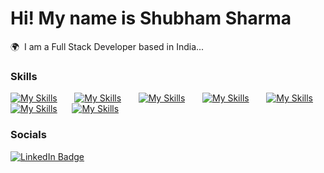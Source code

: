 # Hi! My name is Shubham Sharma

🌍  I am a Full Stack Developer based in India...
<br/>

### Skills

[![My Skills](https://skillicons.dev/icons?i=html,css)](https://skillicons.dev) &nbsp;&nbsp;&nbsp;&nbsp;&nbsp; [![My Skills](https://skillicons.dev/icons?i=tailwind)](https://skillicons.dev) &nbsp;&nbsp;&nbsp;&nbsp;&nbsp; [![My Skills](https://skillicons.dev/icons?i=java)](https://skillicons.dev) &nbsp;&nbsp;&nbsp;&nbsp;&nbsp; [![My Skills](https://skillicons.dev/icons?i=react,vite,nextjs)](https://skillicons.dev) &nbsp;&nbsp;&nbsp;&nbsp;&nbsp; [![My Skills](https://skillicons.dev/icons?i=js,express,nodejs)](https://skillicons.dev)&nbsp;&nbsp;&nbsp;&nbsp;&nbsp; [![My Skills](https://skillicons.dev/icons?i=appwrite,postman)](https://skillicons.dev)&nbsp;&nbsp;&nbsp;&nbsp;&nbsp; [![My Skills](https://skillicons.dev/icons?i=mongodb,mysql)](https://skillicons.dev)
<br/>

### Socials

<div id="badges">
  <a href="https://www.linkedin.com/in/shubham-sharma-8b2b26242/">
    <img src="https://img.shields.io/badge/LinkedIn-blue?style=for-the-badge&logo=linkedin&logoColor=white" alt="LinkedIn Badge"/>
  </a>
</div>


<!--
**Shubhamsharma1522/Shubhamsharma1522** is a ✨ _special_ ✨ repository because its `README.md` (this file) appears on your GitHub profile.

Here are some ideas to get you started:

- 🔭 I’m currently working on ...
- 🌱 I’m currently learning ...
- 👯 I’m looking to collaborate on ...
- 🤔 I’m looking for help with ...
- 💬 Ask me about ...
- 📫 How to reach me: ...
- 😄 Pronouns: ...
- ⚡ Fun fact: ...
-->
